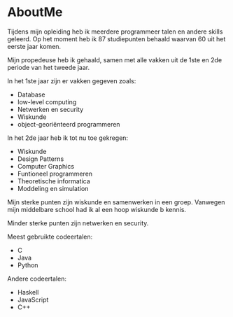 # AboutMe
 
Tijdens mijn opleiding heb ik meerdere programmeer talen en andere skills geleerd. Op het moment heb ik 87 studiepunten behaald waarvan 60 uit het eerste jaar komen. 

Mijn propedeuse heb ik gehaald, samen met alle vakken uit de 1ste en 2de periode van het tweede jaar.

In het 1ste jaar zijn er vakken gegeven zoals:
- Database
- low-level computing
- Netwerken en security
- Wiskunde
- object-georiënteerd programmeren

In het 2de jaar heb ik tot nu toe gekregen:
-   Wiskunde
-   Design Patterns
-   Computer Graphics
-   Funtioneel programmeren
-   Theoretische informatica
-   Moddeling en simulation

Mijn sterke punten zijn wiskunde en samenwerken in een groep.
Vanwegen mijn middelbare school had ik al een hoop wiskunde b kennis. 

Minder sterke punten zijn netwerken en security.

Meest gebruikte codeertalen: 
- C
- Java
- Python

Andere codeertalen:
- Haskell
- JavaScript
- C++   



    
